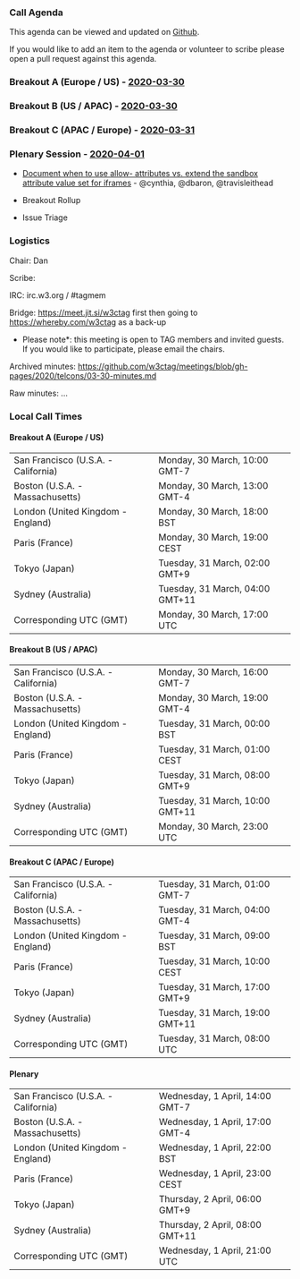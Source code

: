 ### Call Agenda

This agenda can be viewed and updated on [Github](https://github.com/w3ctag/meetings/blob/gh-pages/2020/telcons/03-30-agenda.md).

If you would like to add an item to the agenda or volunteer to scribe please open a pull request against this agenda.

### Breakout A (Europe / US) - [2020-03-30](https://www.timeanddate.com/worldclock/converter.html?iso=20200330T160000&p1=224&p2=43&p3=136&p4=195&p5=248&p6=240)

### Breakout B (US / APAC) - [2020-03-30](https://www.timeanddate.com/worldclock/converter.html?iso=20200330T230000&p1=224&p2=43&p3=136&p4=195&p5=248&p6=240)

### Breakout C (APAC / Europe) - [2020-03-31](https://www.timeanddate.com/worldclock/converter.html?iso=20200331T080000&p1=224&p2=43&p3=136&p4=195&p5=248&p6=240)

### Plenary Session - [2020-04-01](https://www.timeanddate.com/worldclock/converter.html?iso=20200401T050000&p1=224&p2=43&p3=136&p4=195&p5=248&p6=240)

* [Document when to use allow- attributes vs. extend the sandbox attribute value set for iframes](https://github.com/w3ctag/design-principles/issues/41) - @cynthia, @dbaron, @travisleithead

* Breakout Rollup
* Issue Triage

### Logistics

Chair: Dan

Scribe:

IRC: irc.w3.org / #tagmem

Bridge: https://meet.jit.si/w3ctag first then going to https://whereby.com/w3ctag as a back-up

* Please note*: this meeting is open to TAG members and invited guests. If you would like to participate, please email the chairs.

Archived minutes: https://github.com/w3ctag/meetings/blob/gh-pages/2020/telcons/03-30-minutes.md

Raw minutes: ...


### Local Call Times

#### Breakout A (Europe / US)

<table>
<tr><td> San Francisco (U.S.A. - California) <td> Monday, 30 March, 10:00 GMT-7</td></tr>
<tr><td> Boston (U.S.A. - Massachusetts) <td> Monday, 30 March, 13:00 GMT-4</td></tr>
<tr><td> London (United Kingdom - England) <td> Monday, 30 March, 18:00 BST</td></tr>
<tr><td> Paris (France) <td> Monday, 30 March, 19:00 CEST</td></tr>
<tr><td> Tokyo (Japan) <td> Tuesday, 31 March, 02:00 GMT+9</td></tr>
<tr><td> Sydney (Australia) <td> Tuesday, 31 March, 04:00 GMT+11</td></tr>
<tr><td> Corresponding UTC (GMT) <td> Monday, 30 March, 17:00 UTC</td></tr>
</table>

#### Breakout B (US / APAC)

<table>
<tr><td> San Francisco (U.S.A. - California) <td> Monday, 30 March, 16:00 GMT-7</td></tr>
<tr><td> Boston (U.S.A. - Massachusetts) <td> Monday, 30 March, 19:00 GMT-4</td></tr>
<tr><td> London (United Kingdom - England) <td> Tuesday, 31 March, 00:00 BST</td></tr>
<tr><td> Paris (France) <td> Tuesday, 31 March, 01:00 CEST</td></tr>
<tr><td> Tokyo (Japan) <td> Tuesday, 31 March, 08:00 GMT+9</td></tr>
<tr><td> Sydney (Australia) <td> Tuesday, 31 March, 10:00 GMT+11</td></tr>
<tr><td> Corresponding UTC (GMT) <td> Monday, 30 March, 23:00 UTC</td></tr>
</table>

#### Breakout C (APAC / Europe)

<table>
<tr><td> San Francisco (U.S.A. - California) <td> Tuesday, 31 March, 01:00 GMT-7</td></tr>
<tr><td> Boston (U.S.A. - Massachusetts) <td> Tuesday, 31 March, 04:00 GMT-4</td></tr>
<tr><td> London (United Kingdom - England) <td> Tuesday, 31 March, 09:00 BST</td></tr>
<tr><td> Paris (France) <td> Tuesday, 31 March, 10:00 CEST</td></tr>
<tr><td> Tokyo (Japan) <td> Tuesday, 31 March, 17:00 GMT+9</td></tr>
<tr><td> Sydney (Australia) <td> Tuesday, 31 March, 19:00 GMT+11</td></tr>
<tr><td> Corresponding UTC (GMT) <td> Tuesday, 31 March, 08:00 UTC</td></tr>
</table>

#### Plenary

<table>
<tr><td> San Francisco (U.S.A. - California) <td> Wednesday, 1 April, 14:00 GMT-7</td></tr>
<tr><td> Boston (U.S.A. - Massachusetts) <td> Wednesday, 1 April, 17:00 GMT-4</td></tr>
<tr><td> London (United Kingdom - England) <td> Wednesday, 1 April, 22:00 BST</td></tr>
<tr><td> Paris (France) <td> Wednesday, 1 April, 23:00 CEST</td></tr>
<tr><td> Tokyo (Japan) <td> Thursday, 2 April, 06:00 GMT+9</td></tr>
<tr><td> Sydney (Australia) <td> Thursday, 2 April, 08:00 GMT+11</td></tr>
<tr><td> Corresponding UTC (GMT) <td> Wednesday, 1 April, 21:00 UTC</td></tr>
</table>
